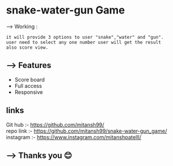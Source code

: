 # snake-water-gun Game

--> Working : 

    it will provide 3 options to user "snake","water" and "gun".
    user need to select any one number user will get the result 
    also score view.


## --> Features

- Score board
- Full access
- Responsive


##  links

Git hub :- https://github.com/mitansh99/  
repo link :- https://github.com/mitansh99/snake-water-gun_game/   
instagram :- https://www.instagram.com/mitanshpatelll/
##  --> Thanks you 😊
